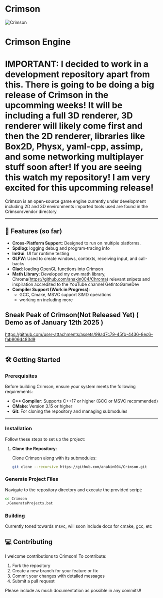 # Crimson 


![Crimson](https://github.com/user-attachments/assets/fae28d60-1330-4bae-acab-57e12994e7f2)


# Crimson Engine 

# IMPORTANT: I decided to work in a development repository apart from this. There is going to be doing a big release of Crimson in the upcomming weeks! It will be including a full 3D renderer, 3D renderer will likely come first and then the 2D renderer, libraries like Box2D, Physx, yaml-cpp, assimp, and some networking multiplayer stuff soon after! If you are seeing this watch my repository! I am very excited for this upcomming release!

Crimson is an open-source game engine currently under development including 2D and 3D environments
imported tools used are found in the Crimson/vendor directory

---

## 🚀 Features (so far)

- **Cross-Platform Support**: Designed to run on multiple platforms.
- **Spdlog**: logging debug and program-tracing info
- **ImGui**: UI for runtime testing
- **GLFW**: Used to create windows, contexts, receiving input, and call-backs
- **Glad**: loading OpenGL functions into Crimson
- **Math Library**: Developed my own math library, Chroma(https://github.com/anakin004/Chroma)
  relevant snipets and inspiration accredited to the YouTube channel GetIntoGameDev
- **Compiler Support (Work in Progress)**: 
  - GCC, Cmake, MSVC support SIMD operations
  - working on including more

## Sneak Peak of Crimson(Not Released Yet) ( Demo as of January 12th 2025 )
https://github.com/user-attachments/assets/99ad7c79-45fb-4436-8ec6-fab906d483d9







---

## 🛠️ Getting Started

### Prerequisites
Before building Crimson, ensure your system meets the following requirements:

- **C++ Compiler**: Supports C++17 or higher (GCC or MSVC recommended)
- **CMake**: Version 3.15 or higher
- **Git**: For cloning the repository and managing submodules

---

### Installation

Follow these steps to set up the project:

1. **Clone the Repository**:

   Clone Crimson along with its submodules:
   ```bash
   git clone --recursive https://github.com/anakin004/Crimson.git

### Generate Project Files

Navigate to the repository directory and execute the provided script:  
```bash
cd Crimson
./GenerateProjects.bat
```
### Building

Currently toned towards msvc, 
will soon include docs for cmake, gcc, etc


## 💻 Contributing

I welcome contributions to Crimson! To contribute:  
1. Fork the repository 
2. Create a new branch for your feature or fix
3. Commit your changes with detailed messages
4. Submit a pull request  

Please include as much documentation as possible in any commits!!

